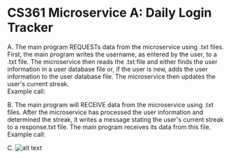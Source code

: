 # CS361 Microservice A: Daily Login Tracker
A. The main program REQUESTs data from the microservice using .txt files. First, the main program writes the username, as entered by the user, to a .txt file. The microservice then reads the .txt file and either finds the user information in a user database file or, if the user is new, adds the user information to the user database file. The microservice then updates the user's current streak.<br>
Example call:
  
B. The main program will RECEIVE data from the microservice using .txt files. After the microservice has processed the user information and determined the streak, it writes a message stating the user's current streak to a response.txt file. The main program receives its data from this file.<br>
Example call:

C. ![alt text]([http://url/to/img.png](https://i.imgur.com/AbXunGQ.png))
